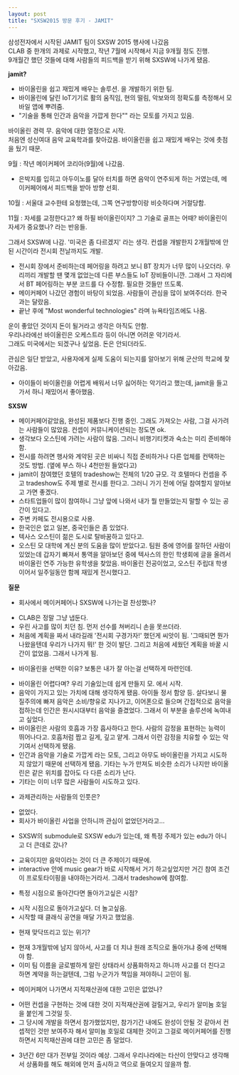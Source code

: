 ```yaml
---
layout: post
title: "SXSW2015 방문 후기 - JAMIT"
---
```


삼성전자에서 시작된 JAMIT 팀이 SXSW 2015 행사에 나갔음   
CLAB 중 한개의 과제로 시작했고, 작년 7월에 시작해서 지금 9개월 정도 진행.  
9개월간 했던 것들에 대해 사람들의 피드백을 받기 위해  SXSW에 나가게 됐음.  

**jamit?** 
- 바이올린을 쉽고 재밌게 배우는 솔루션. 을 개발하기 위한 팀.
- 바이올린에 달린 IoT기기로 활의 움직임, 현의 떨림, 악보와의 정확도를 측정해서 모바일 앱에 뿌려줌. 
- "기술을 통해 인간과 음악을 가깝게 한다"" 라는 모토를 가지고 있음. 

바이올린 경력 무. 음악에 대한 열정으로 시작.  
처음엔 성신여대 음악 교육학과를 찾아갔음. 바이올린을 쉽고 재밌게 배우는 것에 촛점을 뒀기 때문.

9월 : 작년 메이커페어 코리아(9월)에 나갔음.  
- 은박지를 입히고 아두이노를 달아 터치를 하면 음악이 연주되게 하는 거였는데, 메이커페어에서 피드백을 받아 방향 선회. 

10월 : 서울대 교수한테 요청했는데, 그쪽 연구방향이랑 비슷하다며 거절당함.

11월 : 자세를 교정한다고? 왜 하필 바이올린이지? 그 기술로 골프는 어때? 바이올린이 자세가 중요했나? 라는 반응들.

그래서 SXSW에 나감. '미국은 좀 다르겠지' 라는 생각.
컨셉을 개발한지 2개월밖에 안된 시간이라 전시회 전날까지도 개발. 
- 전시회 장에서 준비하는데 페어링을 하려고 보니 BT 장치가 너무 많이 나오더라. 우리끼리 개발할 땐 몇개 없었는데 다른 부스들도 IoT 장비들이니깐. 그래서 그 자리에서 BT 페어링하는 부분 코드를 다 수정함. 필요한 것들만 뜨도록.
- 메이커페어 나갔던 경험이 바탕이 되었음. 사람들이 관심을 많이 보여주더라. 한국과는 달랐음.  
- 끝난 후에 "Most wonderful technologies" 라며 뉴욕타임즈에도 나옴. 

운이 좋았던 것이지 돈이 될거라고 생각은 아직도 안함.  
우리나라에선 바이올린은 오케스트라 등이 아니면 어려운 악기라서.  
그래도 미국에서는 되겠구나 싶었음. 돈은 안되더라도.  

관심은 일단 받았고, 사용자에게 실제 도움이 되는지를 알아보기 위해 군산의 학교에 찾아갔음.  
- 아이들이 바이올린을 어렵게 배워서 너무 싫어하는 악기라고 했는데, jamit을 들고가서 하니 재밌어서 좋아했음.  


**SXSW** 
- 메이커페어같았음, 완성된 제품보다 진행 중인. 그래도 가져오는 사람, 그걸 사가려는 사람들이 많았음. 컨셉이 커뮤니케이션되는 정도면 ok.  
- 생각보다 오스틴에 가려는 사람이 많음. 그러니 비행기티켓과 숙소는 미리 준비해야 함.  
- 전시를 하려면 행사와 계약된 곳은 비싸니 직접 준비하거나 다른 업체를 컨택하는 것도 방법. (옆에 부스 하나 4천만원 들었다고)  
- jamit이 참여했던 호텔의 tradeshow는 전체의 1/20 규모. 각 호텔마다 컨셉을 주고 tradeshow도 주제 별로 전시를 한다고. 그러니 가기 전에 어딜 참여할지 알아보고 가면 좋겠다.   
- 스타트업들이 많이 참여하니 그냥 앞에 나와서 내가 뭘 만들었는지 말할 수 있는 공간이 있다고.   
- 주변 카페도 전시용으로 사용.  
- 한국인은 없고 일본, 중국인들은 좀 있었다.  
- 텍사스 오스틴이 젊은 도시로 탈바꿈하고 있다고.  
- 오스틴 모 대학에 계신 분의 도움을 많이 받았다고. 팀원 중에 영어를 잘하던 사람이 있었는데 갑자기 빠져서 통역을 알아보던 중에 텍사스의 한인 학생회에 글을 올려서 바이올린 연주 가능한 유학생을 찾았음. 바이올린 전공이었고, 오스틴 주립대 학생이어서 일주일동안 함께 재밌게 전시했다고.  


**질문**
* 회사에서 메이커페어나 SXSW에 나가는걸 찬성했나?
- CLAB은 정말 그냥 냅둔다. 
- 우린 사고를 많이 치던 침. 먼저 선수를 쳐버리니 손을 못쓰더라. 
- 처음에 계획을 짜서 내라길래 '전시회 구경가자!' 했던게 씨앗이 됨. '그때되면 뭔가 나왔을텐데 우리가 나가지 뭐!' 한 것이 발단. 그리고 처음에 세웠던 계획을 바꿀 시간이 없었음. 그래서 나가게 됨. 

* 바이올린을 선택한 이유? 보통은 내가 잘 아는걸 선택하게 마련인데. 
- 바이올린 어렵다며? 우리 기술있는데 쉽게 만들지 모. 에서 시작. 
- 음악이 가지고 있는 가치에 대해 생각하게 됐음. 아이들 정서 함양 등. 살다보니 물질주의에 빠져 음악은 소비/향유로 지나가고, 이어폰으로 들으며 간접적으로 음악을 접하는데 인간은 원시시대부터 음악을 즐겼었다. 그래서 이 부분을 솔루션에 녹여내고 싶었다. 
- 바이올린은 사람의 호흡과 가장 흡사하다고 한다. 사람의 감정을 표현하는 능력이 뛰어나다고. 호흡처럼 짭고 길게, 깊고 얕게. 그래서 이런 감정을 치유할 수 있는 악기여서 선택하게 됐음.
- 인간과 음악을 기술로 가깝게 라는 모토, 그리고 아무도 바이올린을 가지고 시도하지 않았기 때문에 선택하게 됐음. 기타는 누가 만져도 비슷한 소리가 나지만 바이올린은 같은 위치를 잡아도 다 다른 소리가 난다. 
- 기타는 이미 너무 많은 사람들이 시도하고 있다. 

* 과제관리하는 사람들의 인풋은?
- 없었다.
- 회사가 바이올린 사업을 안하니까 관심이 없었던거라고... 

* SXSW의 submodule로 SXSW edu가 있는데, 왜 특정 주제가 있는 edu가 아니고 더 큰데로 갔나? 
- 교육이지만 음악이라는 것이 더 큰 주제이기 때문에.
- interactive 안에 music gear가 바로 시작해서 거기 하고싶었지만 거긴 참여 조건이 프로토타이핑을 내야하는거라서. 그래서 tradeshow에 참여함.

* 특정 시점으로 돌아간다면 돌아가고싶은 시점?
- 시작 시점으로 돌아가고싶다. 더 놀고싶음. 
- 시작할 때 클래식 공연을 매달 가자고 했었음. 

* 현재 맞닥뜨리고 있는 위기?
- 현재 3개월밖에 남지 않아서, 사고를 더 치냐 원래 조직으로 돌아가냐 중에 선택해야 함. 
- 이미 팀 이름을 글로벌하게 알린 상태라서 상품화하자고 하니까 사고를 더 친다고 하면 계약을 하는걸텐데, 그럼 누군가가 책임을 져야하니 고민이 됨.

* 메이커페어 나가면서 지적재산권에 대한 고민은 없었나?
- 어떤 컨셉을 구현하는 것에 대한 것이 지적재산권에 걸릴거고, 우리가 알미늄 호일을 붙인게 그것일 듯. 
- 그 당시에 개발을 하면서 참가했었지만, 참가기간 내에도 완성이 안될 것 같아서 컨셉적인 것만 보여주자 해서 알미늄 호일로 대체한 것이고 그걸로 메이커페어를 진행하면서 지적재산권에 대한 고민은 좀 덜었다.

* 3년간 6만 대가 전부일 것이라 예상. 그래서 우리나라에는 타산이 안맞다고 생각해서 상품화를 해도 해외에 먼저 출시하고 역으로 들여오지 않을까 함. 












